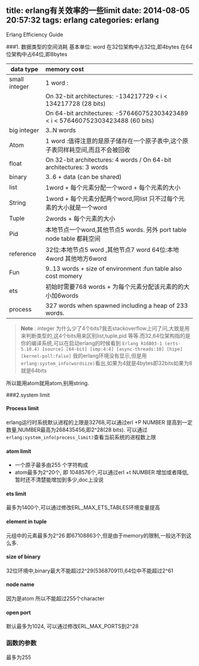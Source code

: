title: erlang有关效率的一些limit
date: 2014-08-05 20:57:32
tags: erlang
categories: erlang
---

 Erlang Efficiency Guide
 
###1. 数据类型的空间消耗
 基本单位: word
 在32位架构中占32位,即4bytes
 在64位架构中占64位,即8bytes

<!--more-->

 | data type |  memory cost |
 |------------|:-------------|
|small integer|1 word :|
|              |On 32-bit architectures: -134217729 < i < 134217728 (28 bits)|
|             |On 64-bit architectures: -576460752303423489 < i < 576460752303423488 (60 bits) |
|big integer | 3..N words |
|Atom |1 word :值得注意的是原子储存在一个原子表中,这个原子表同样耗空间,而且不会被回收 |
|float| On 32-bit architectures: 4 words / On 64-bit architectures: 3 words|
|binary|3..6 + data (can be shared)|
|list|1word + 每个元素分配一个word + 每个元素的大小|
|String|1word + 每个元素分配两个word,同list 只不过每个元素的大小就是一个word|
|Tuple |2words + 每个元素的大小|
|Pid|本地节点一个word,其他节点5 words. 另外 port table node table 都耗空间|
|reference|32位:本地节点5 word ,其他节点7 word 64位:本地4word  其他地方6word|
|Fun|9..13 words + size of environment :fun table also cost momery|
|ets|初始时需要768 words + 为每个元素分配该元素的的大小加6words |
|process|327 words when spawned including a heap of 233 words.|

> **Note** : integer 为什么少了4个bits?我去stackoverflow上问了问,大致是用来判断类型的,这4个bits用来区别list,tuple,pid 等等.而32,64位架构指的是你的编译系统,可以在启动erlang的时候看到
`Erlang R16B03-1 (erts-5.10.4) [source] [64-bit] [smp:4:4] [async-threads:10] [hipe] [kernel-poll:false]`
我的erlang环境没有显示,但是用`erlang:system_info(wordsize)`看出,如果为4就是4bytes即32bits如果为8就是64bits

所以能用atom就用atom,别用string.

###2.system limit
#### Process limit
erlang运行时系统默认进程的上限是32768,可以通过erl +P NUMBER 提高到一定数量,NUMBER最高为268435456,即2^28(28 bits).
可以通过`erlang:system_info(process_limit)`查看当前系统的进程数上限
#### atom limit
* 一个原子最多由255 个字符构成
* atom最多为2^20个, 即 1048576个,可以通过erl +t NUMBER 增加或者降低,暂时还不清楚能增加到多少,doc上没说

#### ets limit
最多为1400个,可以通过修改ERL_MAX_ETS_TABLES环境变量提高

#### element in tuple 
元组中的元素最多为2^26 即67108863个,但是由于memory的限制,一般达不到这么多.

#### size of binary 
32位环境中,binary最大不能超过2^29(536870911),64位中不能超过2^61
#### node name
因为是atom 所以不能超过255个character
#### open port
默认最多为1024, 可以通过修改ERL_MAX_PORTS到2^28
### 函数的参数
最多为255
